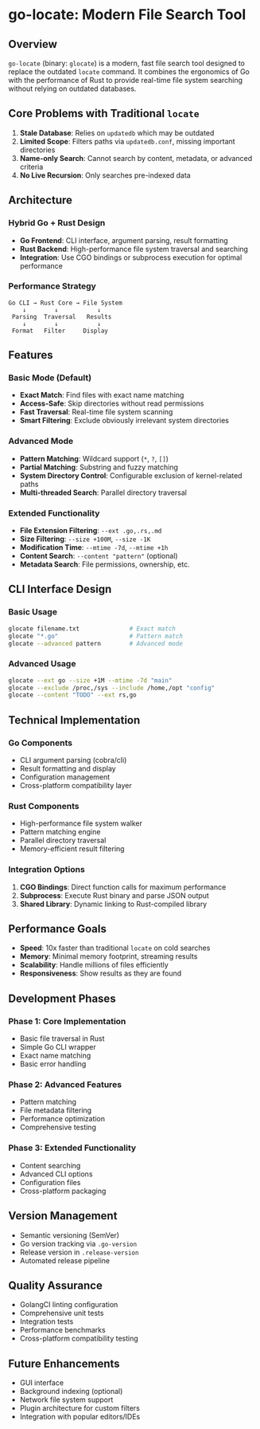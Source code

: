 # go-locate: Modern File Search Tool

## Overview
`go-locate` (binary: `glocate`) is a modern, fast file search tool designed to replace the outdated `locate` command. It combines the ergonomics of Go with the performance of Rust to provide real-time file system searching without relying on outdated databases.

## Core Problems with Traditional `locate`
1. **Stale Database**: Relies on `updatedb` which may be outdated
2. **Limited Scope**: Filters paths via `updatedb.conf`, missing important directories
3. **Name-only Search**: Cannot search by content, metadata, or advanced criteria
4. **No Live Recursion**: Only searches pre-indexed data

## Architecture

### Hybrid Go + Rust Design
- **Go Frontend**: CLI interface, argument parsing, result formatting
- **Rust Backend**: High-performance file system traversal and searching
- **Integration**: Use CGO bindings or subprocess execution for optimal performance

### Performance Strategy
```
Go CLI → Rust Core → File System
    ↓        ↓           ↓
 Parsing  Traversal   Results
    ↓        ↓           ↓
 Format   Filter     Display
```

## Features

### Basic Mode (Default)
- **Exact Match**: Find files with exact name matching
- **Access-Safe**: Skip directories without read permissions
- **Fast Traversal**: Real-time file system scanning
- **Smart Filtering**: Exclude obviously irrelevant system directories

### Advanced Mode
- **Pattern Matching**: Wildcard support (`*`, `?`, `[]`)
- **Partial Matching**: Substring and fuzzy matching
- **System Directory Control**: Configurable exclusion of kernel-related paths
- **Multi-threaded Search**: Parallel directory traversal

### Extended Functionality
- **File Extension Filtering**: `--ext .go,.rs,.md`
- **Size Filtering**: `--size +100M`, `--size -1K`
- **Modification Time**: `--mtime -7d`, `--mtime +1h`
- **Content Search**: `--content "pattern"` (optional)
- **Metadata Search**: File permissions, ownership, etc.

## CLI Interface Design

### Basic Usage
```bash
glocate filename.txt              # Exact match
glocate "*.go"                    # Pattern match
glocate --advanced pattern        # Advanced mode
```

### Advanced Usage
```bash
glocate --ext go --size +1M --mtime -7d "main"
glocate --exclude /proc,/sys --include /home,/opt "config"
glocate --content "TODO" --ext rs,go
```

## Technical Implementation

### Go Components
- CLI argument parsing (cobra/cli)
- Result formatting and display
- Configuration management
- Cross-platform compatibility layer

### Rust Components
- High-performance file system walker
- Pattern matching engine
- Parallel directory traversal
- Memory-efficient result filtering

### Integration Options
1. **CGO Bindings**: Direct function calls for maximum performance
2. **Subprocess**: Execute Rust binary and parse JSON output
3. **Shared Library**: Dynamic linking to Rust-compiled library

## Performance Goals
- **Speed**: 10x faster than traditional `locate` on cold searches
- **Memory**: Minimal memory footprint, streaming results
- **Scalability**: Handle millions of files efficiently
- **Responsiveness**: Show results as they are found

## Development Phases

### Phase 1: Core Implementation
- Basic file traversal in Rust
- Simple Go CLI wrapper
- Exact name matching
- Basic error handling

### Phase 2: Advanced Features
- Pattern matching
- File metadata filtering
- Performance optimization
- Comprehensive testing

### Phase 3: Extended Functionality
- Content searching
- Advanced CLI options
- Configuration files
- Cross-platform packaging

## Version Management
- Semantic versioning (SemVer)
- Go version tracking via `.go-version`
- Release version in `.release-version`
- Automated release pipeline

## Quality Assurance
- GolangCI linting configuration
- Comprehensive unit tests
- Integration tests
- Performance benchmarks
- Cross-platform compatibility testing

## Future Enhancements
- GUI interface
- Background indexing (optional)
- Network file system support
- Plugin architecture for custom filters
- Integration with popular editors/IDEs 